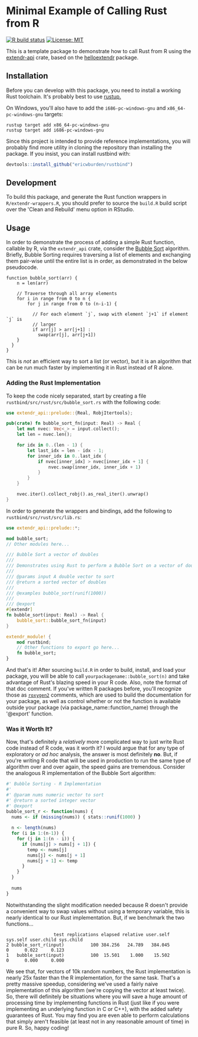 # Minimal Example of Calling Rust from R

[![R build status](https://github.com/ericwburden/rustbind/workflows/R-CMD-check/badge.svg)](https://github.com/ericwburden/rustbind/actions)
[![License: MIT](https://img.shields.io/badge/License-MIT-yellow.svg)](https://opensource.org/licenses/MIT)

This is a template package to demonstrate how to call Rust from R using the [extendr-api](https://crates.io/crates/extendr-api) crate, based on the [helloextendr](https://github.com/extendr/helloextendr) package.


## Installation

Before you can develop with this package, you need to install a working Rust toolchain. It's probably best to use [rustup.](https://rustup.rs/)

On Windows, you'll also have to add the `i686-pc-windows-gnu` and `x86_64-pc-windows-gnu` targets:
```
rustup target add x86_64-pc-windows-gnu
rustup target add i686-pc-windows-gnu
```

Since this project is intended to provide reference implementations, you will probably find more utility in cloning the repository than installing the package. If you insist, you can install rustbind with:

``` r
devtools::install_github("ericwburden/rustbind")
```

## Development

To build this package, and generate the Rust function wrappers in `R/extendr-wrappers.R`, you should prefer to source the `build.R` build script over the 'Clean and Rebuild' menu option in RStudio.

## Usage

In order to demonstrate the process of adding a simple Rust function, callable by R, via the `extendr_api` crate, consider the [Bubble Sort](https://www.geeksforgeeks.org/bubble-sort/) algorithm. Briefly, Bubble Sorting requires traversing a list of elements and exchanging them pair-wise until the entire list is in order, as demonstrated in the below pseudocode. 

```
function bubble_sort(arr) {
    n = len(arr) 
  
    // Traverse through all array elements 
    for i in range from 0 to n {
        for j in range from 0 to (n-i-1) { 
        
          // For each element `j`, swap with element `j+1` if element `j` is
          // larger
          if arr[j] > arr[j+1] : 
            swap(arr[j], arr[j+1])
    }
  }
}
```

This is *not* an efficient way to sort a list (or vector), but it is an algorithm that can be run much faster by implementing it in Rust instead of R alone. 

### Adding the Rust Implementation

To keep the code nicely separated, start by creating a file `rustbind/src/rust/src/bubble_sort.rs` with the following code:

```rust
use extendr_api::prelude::{Real, RobjItertools};

pub(crate) fn bubble_sort_fn(input: Real) -> Real {
    let mut nvec: Vec<_> = input.collect();
    let len = nvec.len();

    for idx in 0..(len - 1) {
        let last_idx = len - idx - 1;
        for inner_idx in 0..last_idx {
            if nvec[inner_idx] > nvec[inner_idx + 1] {
                nvec.swap(inner_idx, inner_idx + 1)
            }
        }
    }

    nvec.iter().collect_robj().as_real_iter().unwrap()
}
```

In order to generate the wrappers and bindings, add the following to `rustbind/src/rust/src/lib.rs`:

```rust
use extendr_api::prelude::*;

mod bubble_sort;
// Other modules here...

/// Bubble Sort a vector of doubles
/// 
/// Demonstrates using Rust to perform a Bubble Sort on a vector of doubles
/// 
/// @params input A double vector to sort
/// @return a sorted vector of doubles
/// 
/// @examples bubble_sort(runif(1000))
/// 
/// @export
#[extendr]
fn bubble_sort(input: Real) -> Real {
    bubble_sort::bubble_sort_fn(input)
}

extendr_module! {
    mod rustbind;
    // Other functions to export go here...
    fn bubble_sort;
}
```

And that's it! After sourcing `build.R` in order to build, install, and load your package, you will be able to call `yourpackagename::bubble_sort(n)` and take advantage of Rust's blazing speed in your R code. Also, note the format of that doc comment. If you've written R packages before, you'll recognize those as [`roxygen2`](https://cran.r-project.org/web/packages/roxygen2/vignettes/roxygen2.html) comments, which are used to build the documentation for your package, as well as control whether or not the function is available outside your package (via package_name::function_name) through the '@export' function.

### Was it Worth It?

Now, that's definitely a *relatively* more complicated way to just write Rust code instead of R code, was it worth it? I would argue that for any type of exploratory or *ad hoc* analysis, the answer is most definitely **no**. But, if you're writing R code that will be used in production to run the same type of algorithm over and over again, the speed gains are tremendous. Consider the analogous R implementation of the Bubble Sort algorithm:

```r
#' Bubble Sorting - R Implementation
#'
#' @param nums numeric vector to sort
#' @return a sorted integer vector
#' @export
bubble_sort_r <- function(nums) {
  nums <- if (missing(nums)) { stats::runif(1000) }
  
  n <- length(nums)
  for (i in 1:(n-1)) {
    for (j in 1:(n - i)) {
      if (nums[j] > nums[j + 1]) {
        temp <- nums[j]
        nums[j] <- nums[j + 1]
        nums[j + 1] <- temp
      }
    }
  }
  
  nums
}
```

Notwithstanding the slight modification needed because R doesn't provide a convenient way to swap values without using a temporary variable, this is nearly identical to our Rust implementation. But, if we benchmark the two functions...

```
                  test replications elapsed relative user.self sys.self user.child sys.child
2 bubble_sort_r(input)          100 384.256   24.789   384.045        0      0.022     0.123
1   bubble_sort(input)          100  15.501    1.000    15.502        0      0.000     0.000
```

We see that, for vectors of 10k random numbers, the Rust implementation is nearly 25x faster than the R implementation, for the same task. That's a pretty massive speedup, considering we've used a fairly naive implementation of this algorithm (we're copying the vector at least twice). So, there will definitely be situations where you will save a huge amount of processing time by implementing functions in Rust (just like if you were implementing an underlying function in C or C++), with the added safety guarantees of Rust. You may find you are even able to perform calculations that simply aren't feasible (at least not in any reasonable amount of time) in pure R. So, happy coding!
